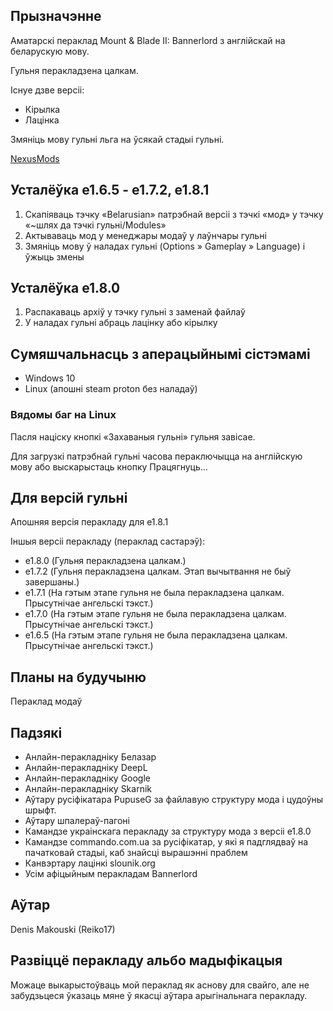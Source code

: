 
## Прызначэнне

Аматарскі пераклад Mount & Blade II: Bannerlord з англійскай на беларускую мову.

Гульня перакладзена цалкам.

Існуе дзве версіі:
* Кірылка
* Лацінка

Змяніць мову гульні льга на ўсякай стадыі гульні.

[NexusMods](https://www.nexusmods.com/mountandblade2bannerlord/mods/3735)

## Усталёўка e1.6.5 - e1.7.2, e1.8.1

1. Скапіяваць тэчку «Belarusian» патрэбнай версіі з тэчкі «мод» у тэчку «~шлях да тэчкі гульні/Modules»
2. Актываваць мод у менеджары модаў у лаўнчары гульні
3. Змяніць мову ў наладах гульні (Options » Gameplay » Language) і ўжыць змены 

## Усталёўка e1.8.0

1. Распакаваць архіў у тэчку гульні з заменай файлаў
2. У наладах гульні абраць лацінку або кірылку

## Сумяшчальнасць з аперацыйнымі сістэмамі

* Windows 10
* Linux (апошні steam proton без наладаў)

### Вядомы баг на Linux

Пасля націску кнопкі «Захаваныя гульні» гульня завісае.

Для загрузкі патрэбнай гульні часова пераключыцца на англійскую мову або выскарыстаць кнопку Працягнуць...

## Для версій гульні

Апошняя версія перакладу для e1.8.1

Іншыя версіі перакладу (пераклад састарэў):
* e1.8.0 (Гульня перакладзена цалкам.)
* e1.7.2 (Гульня перакладзена цалкам. Этап вычытвання не быў завершаны.)
* e1.7.1 (На гэтым этапе гульня не была перакладзена цалкам. Прысутнічае ангельскі тэкст.)
* e1.7.0 (На гэтым этапе гульня не была перакладзена цалкам. Прысутнічае ангельскі тэкст.)
* e1.6.5 (На гэтым этапе гульня не была перакладзена цалкам. Прысутнічае ангельскі тэкст.)

## Планы на будучыню

Пераклад модаў

## Падзякі

* Анлайн-перакладніку Белазар
* Анлайн-перакладніку DeepL
* Анлайн-перакладніку Google
* Анлайн-перакладніку Skarnik
* Аўтару русіфікатара PupuseG за файлавую структуру мода і цудоўны шрыфт.
* Аўтару шпалераў-пагоні
* Камандзе украінскага перакладу за структуру мода з версіі e1.8.0
* Камандзе commando.com.ua за русіфікатар, у які я падглядваў на пачатковай стадыі, каб знайсці вырашэнні праблем
* Канвэртару лацінкі slounik.org
* Усім афіцыйным перакладам Bannerlord

## Аўтар

Denis Makouski (Reiko17)

## Развіццё перакладу альбо мадыфікацыя

Можаце выкарыстоўваць мой пераклад як аснову для свайго, але не забудзьцеся ўказаць мяне ў якасці аўтара арыгінальнага перакладу.
